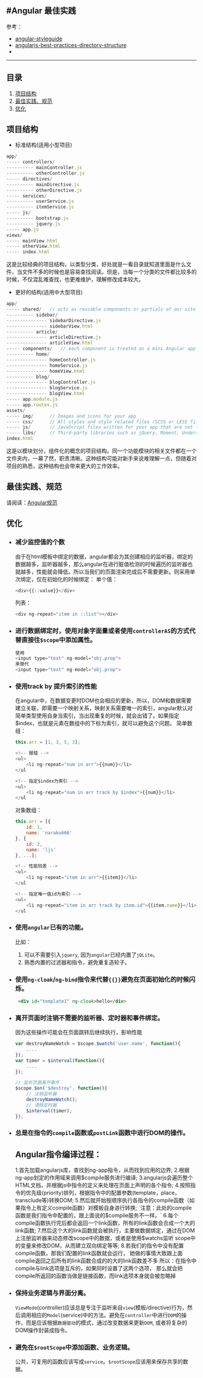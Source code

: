 #Angular 最佳实践
---
参考：

* [angular-styleguide](https://github.com/johnpapa/angular-styleguide/blob/master/a1/README.md)
* [angularjs-best-practices-directory-structure](https://scotch.io/tutorials/angularjs-best-practices-directory-structure)
* 
---

## <a name="contents">目录</a>

1. [项目结构](#project)
1. [最佳实践、规范](#best)
1. [优化](#optimize)

## <a name="name">项目结构</a>
- 标准结构(适用小型项目)
```javascript
app/
----- controllers/
---------- mainController.js
---------- otherController.js
----- directives/
---------- mainDirective.js
---------- otherDirective.js
----- services/
---------- userService.js
---------- itemService.js
----- js/
---------- bootstrap.js
---------- jquery.js
----- app.js
views/
----- mainView.html
----- otherView.html
----- index.html    
```
这是比较经典的项目结构，以类型分类，好处就是一看目录就知道里面是什么文件，当文件不多的时候也是容易查找阅读。但是，当每一个分类的文件都比较多的时候，不仅混乱难查找，也更难维护，理解修改成本较大。

- 更好的结构(适用中大型项目)
```javascript
app/
----- shared/   // acts as reusable components or partials of our site
---------- sidebar/
--------------- sidebarDirective.js
--------------- sidebarView.html
---------- article/
--------------- articleDirective.js
--------------- articleView.html
----- components/   // each component is treated as a mini Angular app
---------- home/
--------------- homeController.js
--------------- homeService.js
--------------- homeView.html
---------- blog/
--------------- blogController.js
--------------- blogService.js
--------------- blogView.html
----- app.module.js
----- app.routes.js
assets/
----- img/      // Images and icons for your app
----- css/      // All styles and style related files (SCSS or LESS files)
----- js/       // JavaScript files written for your app that are not for angular
----- libs/     // Third-party libraries such as jQuery, Moment, Underscore, etc.
index.html
```
这是以模块划分，组件化的概念的项目结构。同一个功能模块的相关文件都在一个文件夹内，一幕了然，职责清晰。这种结构可能对新手来说难理解一点，但随着对项目的熟悉，这种结构也会带来更大的工作效率。

## <a name="beset">最佳实践、规范</a>
请阅读：[Angular规范](https://github.com/johnpapa/angular-styleguide/blob/master/a1/i18n/zh-CN.md#%E6%89%8B%E5%8A%A8%E4%BE%9D%E8%B5%96%E6%B3%A8%E5%85%A5)
## <a name="optimize">优化</a>
- ### 减少监控值的个数  
    由于在html模板中绑定的数据，angular都会为其创建相应的监听器，绑定的数据越多，监听器越多，那么angular在进行脏值检测的时候遍历的监听器也就越多，性能就会降低。所以当我们的页面渲染完成后不需要更新。则采用单次绑定，仅在初始化的时候绑定：
    单个值：
    ```javascript
    <div>{{::value}}</div>
    ```
    列表：
    ```javascript
    <div ng-repeat="item in ::list"></div>
    ```

- ### 进行数据绑定时，使用对象字面量或者使用`controllerAS`的方式代替直接往`$scope`中添加属性。

    ```javascript
    使用
    <input type="text" ng-model="obj.prop">
    来替代
    <input type="text" ng-model="obj.prop">
    ```

- ### 使用track by 提升索引的性能

    在angular中，在数据变更时DOM也会相应的更新，所以，DOM和数据需要建立关联，即需要一个映射关系，映射关系需要唯一的索引，angular默认对简单类型使用自身当索引，当出现重复的时候，就会出错了。如果指定$index，也就是元素在数组中的下标为索引，就可以避免这个问题。
    简单数组：

    ```javascript
    this.arr = [1, 3, 5, 3];
    ```
    ```javascript
    <!-- 报错 -->
    <ul>
        <li ng-repeat="num in arr">{{num}}</li>
    </ul
    ```
    ```javascript
    <!-- 指定$index为索引 -->
    <ul>
        <li ng-repeat="num in arr track by $index">{{num}}</li>
    </ul
    ```

    对象数组：
    ```javascript
    this.arr = [{
        id: 1,
        name: 'naraku666'
    }, {
        id: 2,
        name: 'ljs'
    }, ...];
    ```
    ```javascript
    <!-- 性能较差 -->
    <ul>
        <li ng-repeat="item in arr">{{item}}</li>
    </ul
    ```
    ```javascript
    <!-- 指定唯一值id为索引 -->
    <ul>
        <li ng-repeat="item in arr track by item.id">{{item.name}}</li>
    </ul
    ```

- ### 使用`angular`已有的功能。
    
    比如：  
    1. 可以不需要引入`jquery`, 因为`angular`已经内置了`jQLite`。
    2. 熟悉内置的过滤器和指令，避免重复造轮子。

- ### 使用`ng-cloak`/`ng-bind`指令来代替`{{}}`避免在页面初始化的时候闪烁。  

    ```html
     <div id="template1" ng-cloak>hello</div>
    ```

- ### 离开页面时注销不需要的监听器、定时器和事件绑定。
    因为这些操作可能会在页面跳转后继续执行，影响性能
    
    ```javascript
    var destroyNameWatch = $scope.$watch('user.name', function(){
        ....
    });
    var timer = $interval(function(){
        ....
    });

    // 监听页面离开事件
    $scope.$on('$destroy', function(){
        // 注销监听器
        destroyNameWatch();
        // 清除定时器
        $interval(timer);
    });
    ```

- ### 总是在指令的`compile`函数或`postLink`函数中进行DOM的操作。
    Angular指令编译过程：
    -------------------
    1.首先加载angularjs库，查找到ng-app指令，从而找到应用的边界;
    2.根据ng-app划定的作用域来调用$compile服务进行编译;
    3.angularjs会遍历整个HTML文档，并根据js中指令的定义来处理在页面上声明的各个指令;
    4.按照指令的优先级(priority)排列，根据指令中的配置参数(template，place，transclude等)转换DOM;
    5.然后就开始按顺序执行各指令的compile函数（如果指令上有定义compile函数）对模板自身进行转换;
    `注意：此处的compile函数是我们指令中配置的，跟上面说的$compile服务不一样。`
    6.每个compile函数执行完后都会返回一个link函数，所有的link函数会合成一个大的link函数;
    7.然后这个大的link函数就会被执行，主要做数据绑定，通过在DOM上注册监听器来动态修改scope中的数据，或者是使用$watchs监听 scope中的变量来修改DOM，从而建立双向绑定等等;
    8.若我们的指令中没有配置compile函数，那我们配置的link函数就会运行，
    她做的事情大致跟上面complie返回之后所有的link函数合成的的大的link函数差不多
    所以：在指令中compile与link选项是互斥的，如果同时设置了这两个选项，
    那么就会把compile所返回的函数当做是链接函数，而link选项本身就会被忽略掉

- ### 保持业务逻辑与界面分离。

    `ViewMode`(controller)应该总是专注于监听来自`view`(模板/directive)行为，然后调用相应的`Model`(service)中的方法。避免在`controller`中进行`DOM`的操作，而是应该根据`数据驱动`的模式，通过改变数据来更新`DOM`, 或者将复杂的DOM操作封装成指令。

- ### 避免在`$rootScope`中添加函数、业务逻辑。
    
    公共，可复用的函数应该写成`service`。`$rootScope`应该用来保存共享的数据。